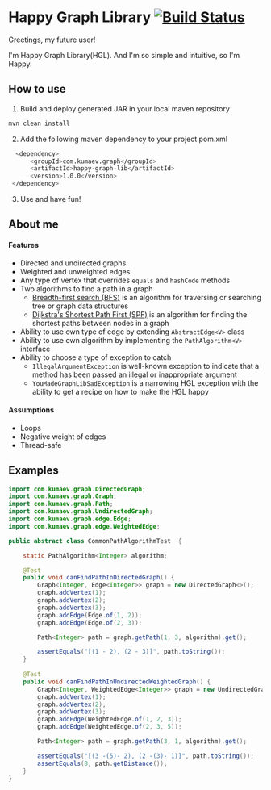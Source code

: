 # Happy Graph Library [![Build Status](https://travis-ci.org/VVatson/happy-graph-lib.svg?branch=master)](https://travis-ci.org/VVatson/happy-graph-lib)

Greetings, my future user!

I'm Happy Graph Library(HGL). And I'm so simple and intuitive, so I'm Happy.


## How to use

1. Build and deploy generated JAR in your local maven repository

```bash
mvn clean install
```
2. Add the following maven dependency to your project pom.xml

```bash
  <dependency>
      <groupId>com.kumaev.graph</groupId>
      <artifactId>happy-graph-lib</artifactId>
      <version>1.0.0</version>
 </dependency>
```
3. Use and have fun!

## About me
#### Features
- Directed and undirected graphs
- Weighted and unweighted edges
- Any type of vertex that overrides `equals` and `hashCode` methods
- Two algorithms to find a path in a graph 
  * [Breadth-first search (BFS)](https://en.wikipedia.org/wiki/Breadth-first_search) is an algorithm for traversing or searching tree or graph data structures
  * [Dijkstra's Shortest Path First (SPF)](https://en.wikipedia.org/wiki/Dijkstra%27s_algorithm) is an algorithm for finding the shortest paths between nodes in a graph
- Ability to use own type of edge by extending `AbstractEdge<V>` class
- Ability to use own algorithm by implementing the `PathAlgorithm<V>` interface
- Ability to choose a type of exception to catch
  * `IllegalArgumentException` is well-known exception to indicate that a method has been passed an illegal or inappropriate argument 
  * `YouMadeGraphLibSadException` is a narrowing HGL exception with the ability to get a recipe on how to make the HGL happy

#### Assumptions
- Loops
- Negative weight of edges
- Thread-safe

## Examples
```java
import com.kumaev.graph.DirectedGraph;
import com.kumaev.graph.Graph;
import com.kumaev.graph.Path;
import com.kumaev.graph.UndirectedGraph;
import com.kumaev.graph.edge.Edge;
import com.kumaev.graph.edge.WeightedEdge;

public abstract class CommonPathAlgorithmTest  {

    static PathAlgorithm<Integer> algorithm;

    @Test
    public void canFindPathInDirectedGraph() {
        Graph<Integer, Edge<Integer>> graph = new DirectedGraph<>();
        graph.addVertex(1);
        graph.addVertex(2);
        graph.addVertex(3);
        graph.addEdge(Edge.of(1, 2));
        graph.addEdge(Edge.of(2, 3));

        Path<Integer> path = graph.getPath(1, 3, algorithm).get();

        assertEquals("[(1 - 2), (2 - 3)]", path.toString());
    }
    
    @Test
    public void canFindPathInUndirectedWeightedGraph() {
        Graph<Integer, WeightedEdge<Integer>> graph = new UndirectedGraph<>();
        graph.addVertex(1);
        graph.addVertex(2);
        graph.addVertex(3);
        graph.addEdge(WeightedEdge.of(1, 2, 3));
        graph.addEdge(WeightedEdge.of(2, 3, 5));

        Path<Integer> path = graph.getPath(3, 1, algorithm).get();

        assertEquals("[(3 -(5)- 2), (2 -(3)- 1)]", path.toString());
        assertEquals(8, path.getDistance());
    }
}
```
